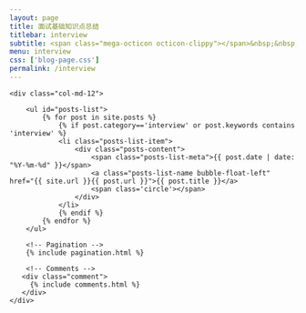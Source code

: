 ```yaml
---
layout: page
title: 面试基础知识点总结
titlebar: interview
subtitle: <span class="mega-octicon octicon-clippy"></span>&nbsp;&nbsp; 工作，一直找就找到了
menu: interview
css: ['blog-page.css']
permalink: /interview
---
```


<div class="row">

    <div class="col-md-12">

        <ul id="posts-list">
            {% for post in site.posts %}
                {% if post.category=='interview' or post.keywords contains 'interview' %}
                <li class="posts-list-item">
                    <div class="posts-content">
                        <span class="posts-list-meta">{{ post.date | date: "%Y-%m-%d" }}</span>
                        <a class="posts-list-name bubble-float-left" href="{{ site.url }}{{ post.url }}">{{ post.title }}</a>
                        <span class='circle'></span>
                    </div>
                </li>
                {% endif %}
            {% endfor %}
        </ul> 

        <!-- Pagination -->
        {% include pagination.html %}

        <!-- Comments -->
       <div class="comment">
         {% include comments.html %}
       </div>
    </div>

</div>
<script>
    $(document).ready(function(){

        // Enable bootstrap tooltip
        $("body").tooltip({ selector: '[data-toggle=tooltip]' });

    });
</script>
